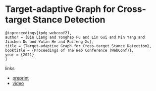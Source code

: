 # Target-adaptive Graph for Cross-target Stance Detection

```
@inproceedings{tpdg_webconf21,
author = {Bin Liang and Yonghao Fu and Lin Gui and Min Yang and Jiachen Du and Yulan He and Ruifeng Xu},
title = {Target-adaptive Graph for Cross-target Stance Detection},
booktitle = {Proceedings of The Web Conference (WebConf)},
year = {2021}
}
```

links
- [preprint](http://wrap.warwick.ac.uk/149336/1/WRAP-Target-adaptive-graph-cross-target-stance-detection-2021.pdf)
- [video](https://www.youtube.com/watch?v=2jgJu3ufja8)